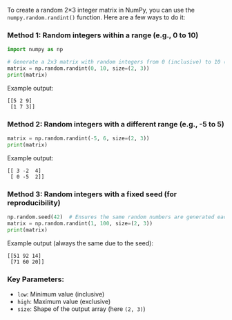 To create a random 2×3 integer matrix in NumPy, you can use the `numpy.random.randint()` function. Here are a few ways to do it:

### Method 1: Random integers within a range (e.g., 0 to 10)
```python
import numpy as np

# Generate a 2x3 matrix with random integers from 0 (inclusive) to 10 (exclusive)
matrix = np.random.randint(0, 10, size=(2, 3))
print(matrix)
```
Example output:
```
[[5 2 9]
 [1 7 3]]
```

### Method 2: Random integers with a different range (e.g., -5 to 5)
```python
matrix = np.random.randint(-5, 6, size=(2, 3))
print(matrix)
```
Example output:
```
[[ 3 -2  4]
 [ 0 -5  2]]
```

### Method 3: Random integers with a fixed seed (for reproducibility)
```python
np.random.seed(42)  # Ensures the same random numbers are generated each time
matrix = np.random.randint(1, 100, size=(2, 3))
print(matrix)
```
Example output (always the same due to the seed):
```
[[51 92 14]
 [71 60 20]]
```

### Key Parameters:
- `low`: Minimum value (inclusive)
- `high`: Maximum value (exclusive)
- `size`: Shape of the output array (here `(2, 3)`)
